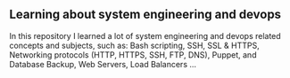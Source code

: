 ## Learning about system engineering and devops
In this repository I learned a lot of system engineering and devops related concepts and subjects, such as: Bash scripting, SSH, SSL & HTTPS, Networking protocols (HTTP, HTTPS, SSH, FTP, DNS), Puppet, and Database Backup, Web Servers, Load Balancers ...
